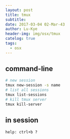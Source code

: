 ```yaml
---
layout: post
title: tmux
subtitle: 
date: 2017-03-04 02-Mar-43
author: Lu-Kye
header-img: img/osx/tmux
catelog: true
tags: 
  - osx
---
```

## command-line
```bash
# new session
tmux new-session -s name
# list all sessions
tmux list-sessions
# kill tmux server
tmux kill-server
```

## in session
```
help: ctrl+b ?
```
